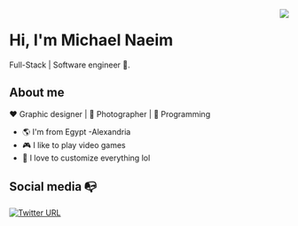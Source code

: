 <img align="right" width="auto" height="auto" src="michael.jpg">


# Hi, I'm Michael Naeim

Full-Stack | Software engineer :robot:.

## About me 

:heart: Graphic designer | :black_heart: Photographer | :blue_heart: Programming

- :earth_americas: I'm from Egypt -Alexandria
- :video_game: I like to play video games
- :gem: I love to customize everything lol


## Social media :mailbox_with_no_mail:

[![Twitter URL](https://img.shields.io/twitter/url?color=%230072b1&label=connect&logo=linkedin&logoColor=%230072b1&style=flat-square&url=https%3A%2F%2Fwww.linkedin.com%2Fin%2Falejandro-ramirez-ciceros%2F)](https://www.linkedin.com/in/michael-naeim-746870205/)
